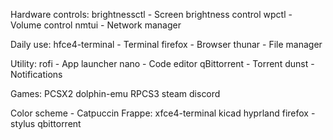 Hardware controls:
brightnessctl - Screen brightness control
wpctl - Volume control
nmtui - Network manager

Daily use:
hfce4-terminal - Terminal
firefox - Browser
thunar - File manager

Utility:
rofi - App launcher
nano - Code editor
qBittorrent - Torrent
dunst - Notifications

Games:
PCSX2
dolphin-emu
RPCS3
steam
discord

Color scheme - Catpuccin Frappe:
xfce4-terminal
kicad
hyprland
firefox - stylus
qbittorrent

